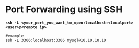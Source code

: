 # Port Forwarding using SSH

<pre class="language-bash"><code class="lang-bash"><strong>ssh -L &#x3C;your_port_you_want_to_open:localhost:&#x3C;localport> &#x3C;user>@&#x3C;remote ip>
</strong>
#example
ssh -L 3306:localhost:3306 mysql@10.10.10.10
</code></pre>

